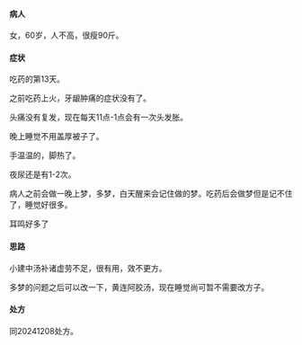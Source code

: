 #### 病人

女，60岁，人不高，很瘦90斤。

#### 症状

吃药的第13天。

之前吃药上火，牙龈肿痛的症状没有了。

头痛没有复发，现在每天11点-1点会有一次头发胀。

晚上睡觉不用盖厚被子了。

手温温的，脚热了。

夜尿还是有1-2次。

病人之前会做一晚上梦，多梦，白天醒来会记住做的梦。吃药后会做梦但是记不住了，睡觉好很多。

耳鸣好多了

#### 思路

小建中汤补诸虚劳不足，很有用，效不更方。

多梦的问题之后可以改一下，黄连阿胶汤，现在睡觉尚可暂不需要改方子。

#### 处方

同20241208处方。

